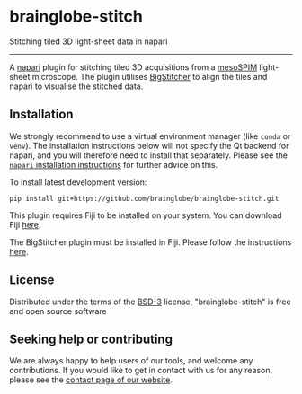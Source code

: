 # brainglobe-stitch

Stitching tiled 3D light-sheet data in napari

----------------------------------

A [napari] plugin for stitching tiled 3D acquisitions from a [mesoSPIM] light-sheet microscope.
The plugin utilises [BigStitcher] to align the tiles and napari to visualise the stitched data.

## Installation

We strongly recommend to use a virtual environment manager (like `conda` or `venv`). The installation instructions below
will not specify the Qt backend for napari, and you will therefore need to install that separately. Please see the
[`napari` installation instructions](https://napari.org/stable/tutorials/fundamentals/installation.html) for further advice on this.

To install latest development version:

    pip install git+https://github.com/brainglobe/brainglobe-stitch.git

This plugin requires Fiji to be installed on your system. You can download Fiji [here](https://imagej.net/Fiji/Downloads).

The BigStitcher plugin must be installed in Fiji. Please follow the instructions [here](https://imagej.net/plugins/bigstitcher/#download).


## License

Distributed under the terms of the [BSD-3] license,
"brainglobe-stitch" is free and open source software

## Seeking help or contributing
We are always happy to help users of our tools, and welcome any contributions. If you would like to get in contact with us for any reason, please see the [contact page of our website](https://brainglobe.info/contact.html).


[napari]: https://napari.org
[mesoSPIM]: https://www.mesospim.org/
[BigStitcher]: https://imagej.net/BigStitcher
[BSD-3]: http://opensource.org/licenses/BSD-3-Clause
